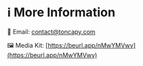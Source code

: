 # ℹ️ More Information

📩 Email: contact@toncapy.com

🖼 Media Kit: [https://beurl.app/nMwYMVwv](https://beurl.app/nMwYMVwv)
